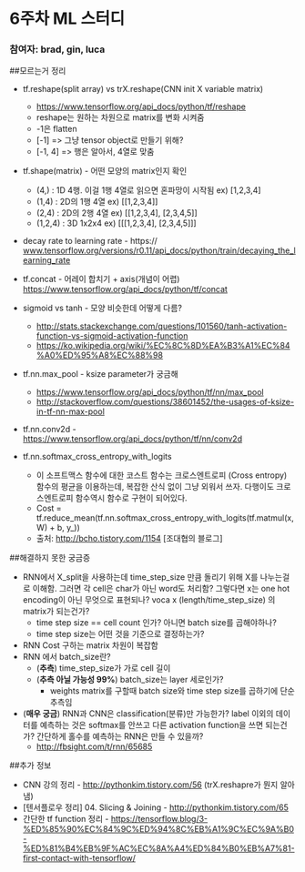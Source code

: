 # 6주차 ML 스터디 
### 참여자: brad, gin, luca


##모르는거 정리
* tf.reshape(split array) vs trX.reshape(CNN init X variable matrix)
	- https://www.tensorflow.org/api_docs/python/tf/reshape
	- reshape는 원하는 차원으로 matrix를 변화 시켜줌
	- -1은 flatten
	- [-1] => 그냥 tensor object로 만들기 위해?
	- [-1, 4] => 행은 알아서, 4열로 맞춤

* tf.shape(matrix) - 어떤 모양의 matrix인지 확인
	- (4,) : 1D 4행. 이걸 1행 4열로 읽으면 혼파망이 시작됨 ex) [1,2,3,4]
	- (1,4) : 2D의 1행 4열  ex) [[1,2,3,4]]
	- (2,4) : 2D의 2행 4열  ex) [[1,2,3,4], [2,3,4,5]]
	- (1,2,4) : 3D 1x2x4  ex) [[[1,2,3,4], [2,3,4,5]]]


* decay rate to learning rate - https:// www.tensorflow.org/versions/r0.11/api_docs/python/train/decaying_the_learning_rate

* tf.concat - 어레이 합치기 + axis(개념이 어렵) https://www.tensorflow.org/api_docs/python/tf/concat

* sigmoid vs tanh - 모양 비슷한데 어떻게 다름?
	- http://stats.stackexchange.com/questions/101560/tanh-activation-function-vs-sigmoid-activation-function
	- https://ko.wikipedia.org/wiki/%EC%8C%8D%EA%B3%A1%EC%84%A0%ED%95%A8%EC%88%98

* tf.nn.max_pool - ksize parameter가 궁금해
	- https://www.tensorflow.org/api_docs/python/tf/nn/max_pool
	- http://stackoverflow.com/questions/38601452/the-usages-of-ksize-in-tf-nn-max-pool

* tf.nn.conv2d - https://www.tensorflow.org/api_docs/python/tf/nn/conv2d

* tf.nn.softmax\_cross\_entropy\_with\_logits
	- 이 소프트맥스 함수에 대한 코스트 함수는 크로스엔트로피 (Cross entropy) 함수의 평균을 이용하는데, 복잡한 산식 없이 그냥 외워서 쓰자. 다행이도 크로스엔트로피 함수역시 함수로 구현이 되어있다.
	- Cost = tf.reduce_mean(tf.nn.softmax_cross_entropy_with_logits(tf.matmul(x, W) + b, y_))
	- 출처: http://bcho.tistory.com/1154 [조대협의 블로그]

##해결하지 못한 궁금증 
- RNN에서 X_split을 사용하는데 time_step_size 만큼 돌리기 위해 X를 나누는걸로 이해함. 그러면 각 cell은 char가 아닌 word도 처리함? 그렇다면 x는 one hot encoding이 아닌 무엇으로 표현되나? voca x (length/time_step_size) 의 matrix가 되는건가?
	- time step size == cell count 인가? 아니면 batch size를 곱해야하나?
	- time step size는 어떤 것을 기준으로 결정하는가? 
- RNN Cost 구하는 matrix 차원이 복잡함
- RNN 에서 batch_size란?
	- (**추측**) time_step_size가 가로 cell 길이
	- (**추측 아닐 가능성 99%**) batch_size는 layer 세로인가? 
		- weights matrix를 구할때 batch size와 time step size를 곱하기에 단순 추측임
- (**매우 궁금**) RNN과 CNN은 classification(분류)만 가능한가? label 이외의 데이터를 예측하는 것은 softmax를 안쓰고 다른 activation function을 쓰면 되는건가? 간단하게 홀수를 예측하는 RNN은 만들 수 있을까?
	- http://fbsight.com/t/rnn/65685 

##추가 정보
* CNN 강의 정리 - http://pythonkim.tistory.com/56 (trX.reshapre가 뭔지 알아냄)
* [텐서플로우 정리] 04. Slicing & Joining - http://pythonkim.tistory.com/65
* 간단한 tf function 정리 -
https://tensorflow.blog/3-%ED%85%90%EC%84%9C%ED%94%8C%EB%A1%9C%EC%9A%B0-%ED%81%B4%EB%9F%AC%EC%8A%A4%ED%84%B0%EB%A7%81-first-contact-with-tensorflow/
